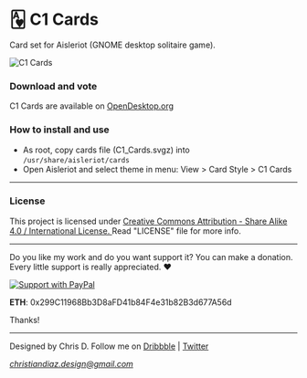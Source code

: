 # 🂱 C1 Cards
Card set for Aisleriot (GNOME desktop solitaire game).

![C1 Cards](https://github.com/thecheis/C1-Cards/blob/master/C1-Cards-Preview.png)

### Download and vote

C1 Cards are available on [OpenDesktop.org](https://www.opendesktop.org/p/1302965/)

### How to install and use

* As root, copy cards file (C1_Cards.svgz) into `/usr/share/aisleriot/cards`
* Open Aisleriot and select theme in menu: View > Card Style > C1 Cards

---

### License

This project is licensed under [Creative Commons Attribution - Share Alike 4.0 / International License. ](https://creativecommons.org/licenses/by-sa/4.0/legalcode)
Read "LICENSE" file for more info.

---

Do you like my work and do you want support it? You can make a donation. Every little support is really appreciated. :heart:

<p align="left">
  <a href="https://www.paypal.me/ChrisDiaz" target="_blank"><img src="https://i.ibb.co/dpvHPb4/Support-Pay-Pal.png" title="Support with PayPal"></a>
</p>

**ETH**: 0x299C11968Bb3D8aFD41b84F4e31b82B3d677A56d

Thanks!

---

Designed by Chris D. Follow me on [Dribbble](https://dribbble.com/chrisdiaz) | [Twitter](https://twitter.com/the_cheis)

*christiandiaz.design@gmail.com*
